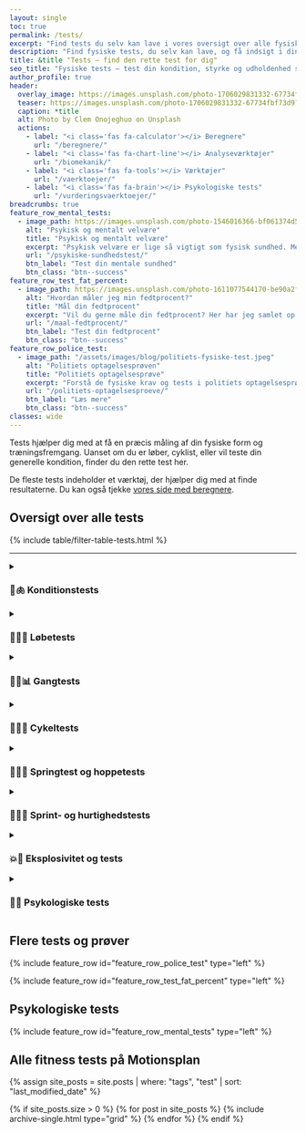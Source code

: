 ```yaml
---
layout: single
toc: true
permalink: /tests/
excerpt: "Find tests du selv kan lave i vores oversigt over alle fysiske fitness tests til gang, løb, cykling, styrketræning, balance, smidighed og roning og træning."
description: "Find fysiske tests, du selv kan lave, og få indsigt i din kondition, styrke, balance og smidighed. Vælg mellem tests til gang, løb, cykling, roning og styrketræning."
title: &title "Tests – find den rette test for dig"
seo_title: "Fysiske tests – test din kondition, styrke og udholdenhed selv"
author_profile: true
header:
  overlay_image: https://images.unsplash.com/photo-1706029831332-67734fbf73d9?ixlib=rb-4.0.3&ixid=M3wxMjA3fDB8MHxwaG90by1wYWdlfHx8fGVufDB8fHx8fA%3D%3D&auto=format&fit=crop&h=630&w=1200&q=60
  teaser: https://images.unsplash.com/photo-1706029831332-67734fbf73d9?ixlib=rb-4.0.3&ixid=M3wxMjA3fDB8MHxwaG90by1wYWdlfHx8fGVufDB8fHx8fA%3D%3D&auto=format&fit=crop&h=300&w=400&q=10
  caption: *title
  alt: Photo by Clem Onojeghuo on Unsplash
  actions:
    - label: "<i class='fas fa-calculator'></i> Beregnere"
      url: "/beregnere/"
    - label: "<i class='fas fa-chart-line'></i> Analyseværktøjer"
      url: "/biomekanik/"
    - label: "<i class='fas fa-tools'></i> Værktøjer"
      url: "/vaerktoejer/"
    - label: "<i class='fas fa-brain'></i> Psykologiske tests"
      url: "/vurderingsvaerktoejer/"
breadcrumbs: true
feature_row_mental_tests:
  - image_path: https://images.unsplash.com/photo-1546016366-bf061374d54e?auto=format&ixlib=rb-4.0.3&ixid=M3wxMjA3fDB8MHxwaG90by1wYWdlfHx8fGVufDB8fHx8fA%3D%3D&fit=crop&h=300&w=400&q=10
    alt: "Psykisk og mentalt velvære"
    title: "Psykisk og mentalt velvære"
    excerpt: "Psykisk velvære er lige så vigtigt som fysisk sundhed. Med disse tests kan du få en bedre forståelse af din mentale tilstand og tage de første skridt mod at forbedre din trivsel."
    url: "/psykiske-sundhedstest/"
    btn_label: "Test din mentale sundhed"
    btn_class: "btn--success"
feature_row_test_fat_percent:
  - image_path: https://images.unsplash.com/photo-1611077544170-be90a2f68add?auto=format&ixlib=rb-4.0.3&ixid=M3wxMjA3fDB8MHxwaG90by1wYWdlfHx8fGVufDB8fHx8fA%3D%3D&fit=crop&h=300&w=400&q=10
    alt: "Hvordan måler jeg min fedtprocent?"
    title: "Mål din fedtprocent"
    excerpt: "Vil du gerne måle din fedtprocent? Her har jeg samlet op på, hvordan du kan måle din fedtprocent. Der er i hvert fald mindst 7 forskellige metoder, du kan afprøve."
    url: "/maal-fedtprocent/"
    btn_label: "Test din fedtprocent"
    btn_class: "btn--success"
feature_row_police_test:
  - image_path: "/assets/images/blog/politiets-fysiske-test.jpeg"
    alt: "Politiets optagelsesprøven"
    title: "Politiets optagelsesprøve"
    excerpt: "Forstå de fysiske krav og tests i politiets optagelsesprøve. Få indsigt i testens opbygning og forbered dig optimalt."
    url: "/politiets-optagelsesproeve/"
    btn_label: "Læs mere"
    btn_class: "btn--success"
classes: wide
---
```


Tests hjælper dig med at få en præcis måling af din fysiske form og træningsfremgang. Uanset om du er løber, cyklist, eller vil teste din generelle kondition, finder du den rette test her.

De fleste tests indeholder et værktøj, der hjælper dig med at finde resultaterne. Du kan også tjekke [vores side med beregnere](/beregnere/).

## Oversigt over alle tests

{% include table/filter-table-tests.html %}

***

<details markdown="1" class="faq">
  <summary><h3>💨🫁 Konditionstests</h3></summary>

Det er altid interessant at teste sin kondition, sin [maksimale iltoptagelse](/maksimale-iltoptagelse-vo2max/) og sit [kondital](/kondital/). Her har jeg samlet alle konditionstests her på Motionsplan.

Kommer jeg i bedre form og kondition? Udregn dit kondital og iltoptagelse med vores beregnere og se om du får et bedre kondital og fremgang i træningen. Du kan se en mere uddybende side om [konditionstests](/kondition/tests/).

{% assign site_posts = site.posts | where: "tags", "konditionstest" | where: "tags", "populær" | sort: "last_modified_date" %}

<div class="feature__wrapper" markdown="1">

{% if site_posts.size > 0 %}
  {% for post in site_posts limit: 4 %}
    {% include archive-single.html type="grid" %}
  {% endfor %}
{% endif %}

[Se alle konditionstests](/kondition/tests/){: .btn .btn--success .btn--center }

</div>
</details>

<details markdown="1" class="faq">
  <summary><h3>🏃‍♀️📏 Løbetests</h3></summary>

Der findes flere løbetests, som du kan bruge til at teste dit nuværende niveau.

{% assign site_posts = site.posts | where: "tags", "løbetest" | where: "tags", "populær" | sort: "last_modified_date" %}

<div class="feature__wrapper" markdown="1">

{% if site_posts.size > 0 %}
  {% for post in site_posts limit: 4 %}
    {% include archive-single.html type="grid" %}
  {% endfor %}
{% endif %}

[Se alle løbetests](/tests/loeb/){: .btn .btn--success .btn--center }

</div>
</details>

<details markdown="1" class="faq">
  <summary><h3>🚶‍♂️📊 Gangtests</h3></summary>

Gangtests kan være en rigtig god måde at få tjekket sit nuværende fysiske niveau. Disse gangtests er ofte benyttet til lidt ældre mennesker, som ikke kan løbe eller cykle.

{% assign site_posts = site.posts | where: "tags", "gangtest" | sort: "last_modified_date" %}

<div class="feature__wrapper">

{% if site_posts.size > 0 %}
  {% for post in site_posts %}
    {% include archive-single.html type="grid" %}
  {% endfor %}
{% endif %}

</div>
</details>

<details markdown="1" class="faq">
  <summary><h3>🚴‍♀️💨 Cykeltests</h3></summary>

Cykling kan være en rigtig god måde at teste sig selv på. Her har jeg samlet en oversigt over alle cykeltests her på siden.

{% assign site_posts = site.posts | where: "tags", "cykeltest" | where: "tags", "populær" | sort: "last_modified_date" %}

<div class="feature__wrapper" markdown="1">

{% if site_posts.size > 0 %}
  {% for post in site_posts limit: 4 %}
    {% include archive-single.html type="grid" %}
  {% endfor %}
{% endif %}

[Se alle cykeltests](/tests/cykling/){: .btn .btn--success .btn--center }

</div>
</details>

<details markdown="1" class="faq">
  <summary><h3>🦘🏋️‍♀️ Springtest og hoppetests</h3></summary>

{% assign site_posts = site.posts | where: "tags", "springtest" | sort: "date" %}

<div class="feature__wrapper" markdown="1">

{% if site_posts.size > 0 %}
  {% for post in site_posts limit: 4 %}
    {% include archive-single.html type="grid" %}
  {% endfor %}
{% endif %}

[Se alle hoppe- og springtests](/springtests-hoppehoejde/){: .btn .btn--success .btn--center }

</div>
</details>

<details markdown="1" class="faq">
  <summary><h3>🏃‍♂️💨 Sprint- og hurtighedstests</h3></summary>

{% assign site_posts = site.posts | where: "tags", "sprinttest" | sort: "date" %}

<div class="feature__wrapper" markdown="1">

{% if site_posts.size > 0 %}
  {% for post in site_posts limit: 4 %}
    {% include archive-single.html type="grid" %}
  {% endfor %}
{% endif %}

[Se hurtighedstests med retningsskift](/retningsskift-test/){: .btn .btn--success .btn--center }

</div>
</details>

<details markdown="1" class="faq">
  <summary><h3>💥🔬 Eksplosivitet og tests</h3></summary>

{% assign site_posts = site.posts | where: "tags", "eksplosivitet" | where: "tags", "test" | sort: "date" %}

<div class="feature__wrapper" markdown="1">

{% if site_posts.size > 0 %}
  {% for post in site_posts limit: 4 %}
    {% include archive-single.html type="grid" %}
  {% endfor %}
{% endif %}

[Se mere om eksplosivitet](/eksplosivitet/){: .btn .btn--success .btn--center }

</div>
</details>

<details markdown="1" class="faq">
  <summary><h3>🧠💭 Psykologiske tests</h3></summary>

{% assign site_posts = site.posts | where: "tags", "psykologisk test" | sort: "date" %}

<div class="feature__wrapper" markdown="1">

{% if site_posts.size > 0 %}
  {% for post in site_posts limit: 4 %}
    {% include archive-single.html type="grid" %}
  {% endfor %}
{% endif %}

[Se alle psykologiske tests](/psykiske-sundhedstest/){: .btn .btn--success .btn--center }

</div>
</details>

## Flere tests og prøver

{% include feature_row id="feature_row_police_test" type="left" %}

{% include feature_row id="feature_row_test_fat_percent" type="left" %}

## Psykologiske tests

{% include feature_row id="feature_row_mental_tests" type="left" %}

## Alle fitness tests på Motionsplan

{% assign site_posts = site.posts | where: "tags", "test" | sort: "last_modified_date" %}

<div class="feature__wrapper">

{% if site_posts.size > 0 %}
  {% for post in site_posts %}
    {% include archive-single.html type="grid" %}
  {% endfor %}
{% endif %}

</div>
